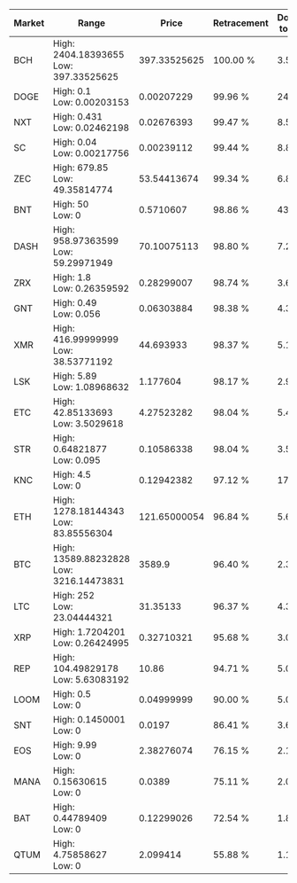 | Market | Range | Price| Retracement | Doubles to 50% |
| --- | --- | --- | --- | --- |
| BCH | High: 2404.18393655<br />Low: 397.33525625 | 397.33525625 | 100.00 % | 3.53 |
| DOGE | High: 0.1<br />Low: 0.00203153 | 0.00207229 | 99.96 % | 24.62 |
| NXT | High: 0.431<br />Low: 0.02462198 | 0.02676393 | 99.47 % | 8.51 |
| SC | High: 0.04<br />Low: 0.00217756 | 0.00239112 | 99.44 % | 8.82 |
| ZEC | High: 679.85<br />Low: 49.35814774 | 53.54413674 | 99.34 % | 6.81 |
| BNT | High: 50<br />Low: 0 | 0.5710607 | 98.86 % | 43.78 |
| DASH | High: 958.97363599<br />Low: 59.29971949 | 70.10075113 | 98.80 % | 7.26 |
| ZRX | High: 1.8<br />Low: 0.26359592 | 0.28299007 | 98.74 % | 3.65 |
| GNT | High: 0.49<br />Low: 0.056 | 0.06303884 | 98.38 % | 4.33 |
| XMR | High: 416.99999999<br />Low: 38.53771192 | 44.693933 | 98.37 % | 5.10 |
| LSK | High: 5.89<br />Low: 1.08968632 | 1.177604 | 98.17 % | 2.96 |
| ETC | High: 42.85133693<br />Low: 3.5029618 | 4.27523282 | 98.04 % | 5.42 |
| STR | High: 0.64821877<br />Low: 0.095 | 0.10586338 | 98.04 % | 3.51 |
| KNC | High: 4.5<br />Low: 0 | 0.12942382 | 97.12 % | 17.38 |
| ETH | High: 1278.18144343<br />Low: 83.85556304 | 121.65000054 | 96.84 % | 5.60 |
| BTC | High: 13589.88232828<br />Low: 3216.14473831 | 3589.9 | 96.40 % | 2.34 |
| LTC | High: 252<br />Low: 23.04444321 | 31.35133 | 96.37 % | 4.39 |
| XRP | High: 1.7204201<br />Low: 0.26424995 | 0.32710321 | 95.68 % | 3.03 |
| REP | High: 104.49829178<br />Low: 5.63083192 | 10.86 | 94.71 % | 5.07 |
| LOOM | High: 0.5<br />Low: 0 | 0.04999999 | 90.00 % | 5.00 |
| SNT | High: 0.1450001<br />Low: 0 | 0.0197 | 86.41 % | 3.68 |
| EOS | High: 9.99<br />Low: 0 | 2.38276074 | 76.15 % | 2.10 |
| MANA | High: 0.15630615<br />Low: 0 | 0.0389 | 75.11 % | 2.01 |
| BAT | High: 0.44789409<br />Low: 0 | 0.12299026 | 72.54 % | 1.82 |
| QTUM | High: 4.75858627<br />Low: 0 | 2.099414 | 55.88 % | 1.13 |
